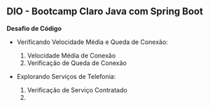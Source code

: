 ## DIO - Bootcamp Claro Java com Spring Boot 

**Desafio de Código**

- Verificando Velocidade Média e Queda de Conexão:
  1. Velocidade Média de Conexão
  2. Verificação de Queda de Conexão

- Explorando Serviços de Telefonia:
  1. Verificação de Serviço Contratado
  2. 
